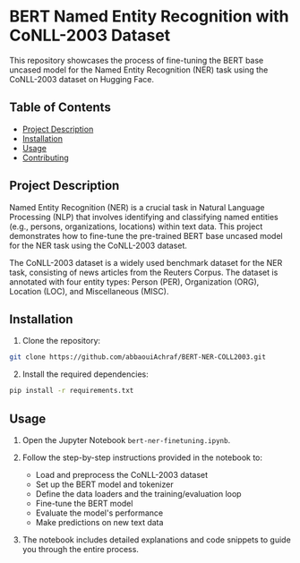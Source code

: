 # BERT Named Entity Recognition with CoNLL-2003 Dataset

This repository showcases the process of fine-tuning the BERT base uncased model for the Named Entity Recognition (NER) task using the CoNLL-2003 dataset on Hugging Face.

## Table of Contents

- [Project Description](#project-description)
- [Installation](#installation)
- [Usage](#usage)
- [Contributing](#contributing)

## Project Description

Named Entity Recognition (NER) is a crucial task in Natural Language Processing (NLP) that involves identifying and classifying named entities (e.g., persons, organizations, locations) within text data. This project demonstrates how to fine-tune the pre-trained BERT base uncased model for the NER task using the CoNLL-2003 dataset.

The CoNLL-2003 dataset is a widely used benchmark dataset for the NER task, consisting of news articles from the Reuters Corpus. The dataset is annotated with four entity types: Person (PER), Organization (ORG), Location (LOC), and Miscellaneous (MISC).

## Installation

1. Clone the repository:

```bash
git clone https://github.com/abbaouiAchraf/BERT-NER-COLL2003.git
```

2. Install the required dependencies:

```bash
pip install -r requirements.txt
```

## Usage

1. Open the Jupyter Notebook `bert-ner-finetuning.ipynb`.

2. Follow the step-by-step instructions provided in the notebook to:
   - Load and preprocess the CoNLL-2003 dataset
   - Set up the BERT model and tokenizer
   - Define the data loaders and the training/evaluation loop
   - Fine-tune the BERT model
   - Evaluate the model's performance
   - Make predictions on new text data

3. The notebook includes detailed explanations and code snippets to guide you through the entire process.
